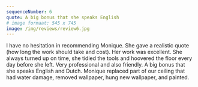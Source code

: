```yaml
---
sequenceNumber: 6
quote: A big bonus that she speaks English
# image formaat: 545 x 745
image: /img/reviews/review6.jpg 
---
```

I have no hesitation in recommending Monique. She gave a realistic quote (how long the work should take and cost). Her work was excellent.  She always turned up on time, she tidied the tools and hoovered the floor every day before she left.  Very professional and also friendly.  A big bonus that she speaks English and Dutch.  Monique replaced part of our ceiling that had water damage, removed wallpaper, hung new wallpaper, and painted.
